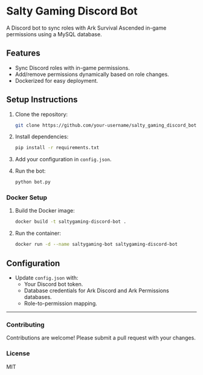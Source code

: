 
# Salty Gaming Discord Bot

A Discord bot to sync roles with Ark Survival Ascended in-game permissions using a MySQL database.

## Features
- Sync Discord roles with in-game permissions.
- Add/remove permissions dynamically based on role changes.
- Dockerized for easy deployment.

## Setup Instructions

1. Clone the repository:
   ```bash
   git clone https://github.com/your-username/salty_gaming_discord_bot.git
   ```

2. Install dependencies:
   ```bash
   pip install -r requirements.txt
   ```

3. Add your configuration in `config.json`.

4. Run the bot:
   ```bash
   python bot.py
   ```

### Docker Setup
1. Build the Docker image:
   ```bash
   docker build -t saltygaming-discord-bot .
   ```

2. Run the container:
   ```bash
   docker run -d --name saltygaming-bot saltygaming-discord-bot
   ```

## Configuration
- Update `config.json` with:
  - Your Discord bot token.
  - Database credentials for Ark Discord and Ark Permissions databases.
  - Role-to-permission mapping.

---

### Contributing
Contributions are welcome! Please submit a pull request with your changes.

### License
MIT

